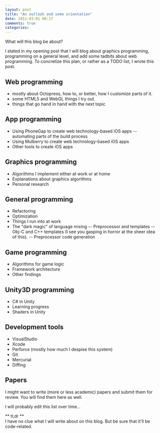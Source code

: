 ```yaml
---
layout: post
title: "An outlook and some orientation"
date: 2012-03-01 00:17
comments: true
categories: 
---
```


What will this blog be about?

I stated in my opening post that I will blog about graphics programming, programming on a general level, and add some tadbits about web programming. To concretize this plan, or rather as a TODO list, I wrote this post.

## Web programming
-  mostly about Octopress, how to, or better, how I customize parts of it.
-  some HTML5 and WebGL things I try out.
-  things that go hand in hand with the next topic

## App programming
-  Using PhoneGap to create web technology-based iOS apps
--  automating parts of the build process
-  Using Mulberry to create web technology-based iOS apps
-  Other tools to create iOS apps

## Graphics programming
-  Algorithms I implement either at work or at home
-  Explanations about graphics algorithms
-  Personal research

## General programming
-  Refactoring
-  Optimization
-  Things I run into at work
-  The "dark magic" of language mixing
--  Preprocessor and templates
--  Obj-C and C++ templates (I see you gasping in horror at the sheer idea of this).
--  Preprocessor code generation

## Game programming
-  Algorithms for game logic
-  Framework architecture
-  Other findings

## Unity3D programming
-  C# in Unity
-  Learning progress
-  Shaders in Unity

## Development tools
-  VisualStudio
-  Xcode
-  Perforce (mostly how much I despise this system)
-  Git
-  Mercurial
-  Diffing

## Papers
I might want to write (more or less academic) papers and submit them for review. You will find them here as well.

I will probably edit this list over time...

** tl;dr **  
I have no clue what I will write about on this blog. But be sure that it'll be code-related.

